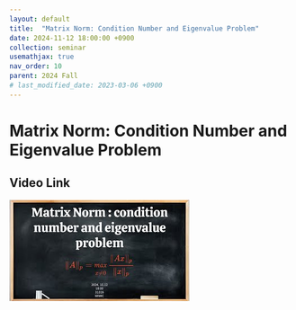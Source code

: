 ```yaml
---
layout: default
title:  "Matrix Norm: Condition Number and Eigenvalue Problem"
date: 2024-11-12 18:00:00 +0900
collection: seminar
usemathjax: true
nav_order: 10
parent: 2024 Fall
# last_modified_date: 2023-03-06 +0900
---
```

# Matrix Norm: Condition Number and Eigenvalue Problem
<!-- ## <center> Abstract </center>
Francis Guthrie claimed in 1852 the four color problem. We
proof two essential lemmas and then solve six color problem. We expand
the proof of six color problem into five, four color problem. Kempe
published this proof in 1879. However the flaw was discovered in 1890
by Heawood. Although flawed, Kempe’s idea was used as one of a basic
tool. -->
## Video Link

[![Video Label](pictures/9_matrix.jpg)](https://www.youtube.com/watch?v=gGObo7XmBFE)

<!-- ## PDF Download -->

<!-- <a target='_blank' href='../2024-1/2024-1_download/crime.pdf'>What is Counting? PDF</a> -->